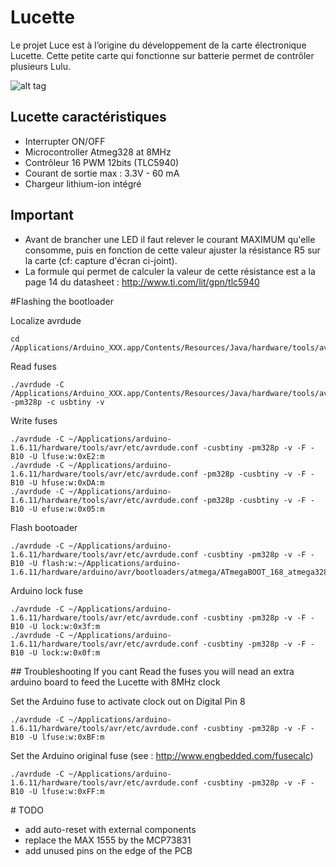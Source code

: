 # Lucette

Le projet Luce est à l’origine du développement de la carte électronique Lucette.
Cette petite carte qui fonctionne sur batterie permet de contrôler plusieurs Lulu.

![alt tag](https://farm2.staticflickr.com/1562/25915319424_2622f2de8f_z_d.jpg)

## Lucette caractéristiques
- Interrupter ON/OFF
- Microcontroller Atmeg328 at 8MHz
- Contrôleur 16 PWM 12bits (TLC5940)
 - Courant de sortie max : 3.3V - 60 mA
- Chargeur lithium-ion intégré

## Important
- Avant de brancher une LED il faut relever le courant MAXIMUM qu'elle consomme, puis en fonction de cette valeur ajuster la résistance R5 sur la carte (cf: capture d'écran ci-joint).
 - La formule qui permet de calculer la valeur de cette résistance est a la page 14 du datasheet : http://www.ti.com/lit/gpn/tlc5940

#Flashing the bootloader

Localize avrdude
```
cd /Applications/Arduino_XXX.app/Contents/Resources/Java/hardware/tools/avr/bin/avrdude
```
Read fuses
```
./avrdude -C /Applications/Arduino_XXX.app/Contents/Resources/Java/hardware/tools/avr/etc/avrdude.conf -pm328p -c usbtiny -v
```
Write fuses
```
./avrdude -C ~/Applications/arduino-1.6.11/hardware/tools/avr/etc/avrdude.conf -cusbtiny -pm328p -v -F -B10 -U lfuse:w:0xE2:m
./avrdude -C ~/Applications/arduino-1.6.11/hardware/tools/avr/etc/avrdude.conf -pm328p -cusbtiny -v -F -B10 -U hfuse:w:0xDA:m
./avrdude -C ~/Applications/arduino-1.6.11/hardware/tools/avr/etc/avrdude.conf -pm328p -cusbtiny -v -F -B10 -U efuse:w:0x05:m
```
Flash bootoader
```
./avrdude -C ~/Applications/arduino-1.6.11/hardware/tools/avr/etc/avrdude.conf -cusbtiny -pm328p -v -F -B10 -U flash:w:~/Applications/arduino-1.6.11/hardware/arduino/avr/bootloaders/atmega/ATmegaBOOT_168_atmega328_pro_8MHz.hex
```
Arduino lock fuse
```
./avrdude -C ~/Applications/arduino-1.6.11/hardware/tools/avr/etc/avrdude.conf -cusbtiny -pm328p -v -F -B10 -U lock:w:0x3f:m
./avrdude -C ~/Applications/arduino-1.6.11/hardware/tools/avr/etc/avrdude.conf -cusbtiny -pm328p -v -F -B10 -U lock:w:0x0f:m
```

## Troubleshooting
If you cant Read the fuses you will nead an extra arduino board to feed the Lucette with 8MHz clock

Set the Arduino fuse to activate clock out on Digital Pin 8
```
./avrdude -C ~/Applications/arduino-1.6.11/hardware/tools/avr/etc/avrdude.conf -cusbtiny -pm328p -v -F -B10 -U lfuse:w:0xBF:m
```
Set the Arduino original fuse (see : http://www.engbedded.com/fusecalc)
```
./avrdude -C ~/Applications/arduino-1.6.11/hardware/tools/avr/etc/avrdude.conf -cusbtiny -pm328p -v -F -B10 -U lfuse:w:0xFF:m
```

# TODO
- add auto-reset with external components
- replace the MAX 1555 by the MCP73831
- add unused pins on the edge of the PCB
